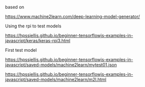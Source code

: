 


based on 

https://www.machine2learn.com/deep-learning-model-generator/


Using the rpi to test models

https://hpssjellis.github.io/beginner-tensorflowjs-examples-in-javascript/keras/keras-rpi3.html

First test model




https://hpssjellis.github.io/beginner-tensorflowjs-examples-in-javascript/saved-models/machine2learn/mytest01.json



https://hpssjellis.github.io/beginner-tensorflowjs-examples-in-javascript/saved-models/machine2learn/m2l.html

